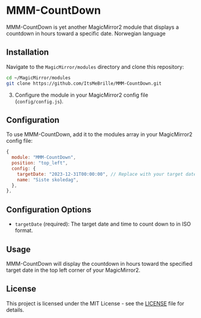 # MMM-CountDown

MMM-CountDown is yet another MagicMirror2 module that displays a countdown in hours toward a specific date. Norwegian language

## Installation

Navigate to the `MagicMirror/modules` directory and clone this repository:
```sh
cd ~/MagicMirror/modules
git clone https://github.com/ItsMeBrille/MMM-CountDown.git
```

3. Configure the module in your MagicMirror2 config file (`config/config.js`).

## Configuration

To use MMM-CountDown, add it to the modules array in your MagicMirror2 config file:

```javascript
{
  module: "MMM-CountDown",
  position: "top_left",
  config: {
    targetDate: "2023-12-31T00:00:00", // Replace with your target date in ISO format
    name: "Siste skoledag",
  },
},
```

## Configuration Options

- `targetDate` (required): The target date and time to count down to in ISO format.

## Usage

MMM-CountDown will display the countdown in hours toward the specified target date in the top left corner of your MagicMirror2.

## License

This project is licensed under the MIT License - see the [LICENSE](LICENSE) file for details.